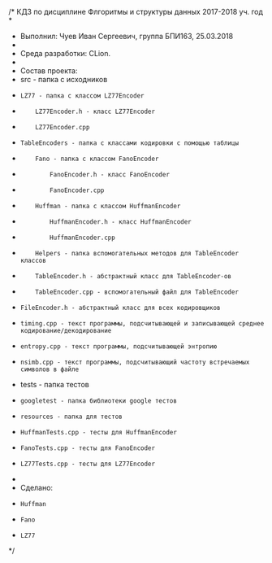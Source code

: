 /* КДЗ по дисциплине Флгоритмы и структуры данных 2017-2018 уч. год
 *
 * Выполнил: Чуев Иван Сергеевич, группа БПИ163, 25.03.2018
 *
 * Среда разработки: CLion.
 *
 * Состав проекта:
 * src - папка с исходников
 *     LZ77 - папка с классом LZ77Encoder
 *         LZ77Encoder.h - класс LZ77Encoder
 *         LZ77Encoder.cpp
 *     TableEncoders - папка с классами кодировки с помощью таблицы
 *         Fano - папка с классом FanoEncoder
 *             FanoEncoder.h - класс FanoEncoder
 *             FanoEncoder.cpp
 *         Huffman - папка с классом HuffmanEncoder
 *             HuffmanEncoder.h - класс HuffmanEncoder
 *             HuffmanEncoder.cpp
 *         Helpers - папка вспомогательных методов для TableEncoder классов
 *         TableEncoder.h - абстрактный класс для TableEncoder-ов
 *         TableEncoder.cpp - вспомогательный файл для TableEncoder
 *     FileEncoder.h - абстрактный класс для всех кодировщиков
 *     timing.cpp - текст программы, подсчитывающей и записывающей среднее кодирование/декодирование
 *     entropy.cpp - текст программы, подсчитывающей энтропию
 *     nsimb.cpp - текст программы, подсчитывающий частоту встречаемых символов в файле
 * tests - папка тестов
 *     googletest - папка библиотеки google тестов
 *     resources - папка для тестов
 *     HuffmanTests.cpp - тесты для HuffmanEncoder
 *     FanoTests.cpp - тесты для FanoEncoder
 *     LZ77Tests.cpp - тесты для LZ77Encoder
 *
 * Сделано:
 *     Huffman
 *     Fano
 *     LZ77
 */